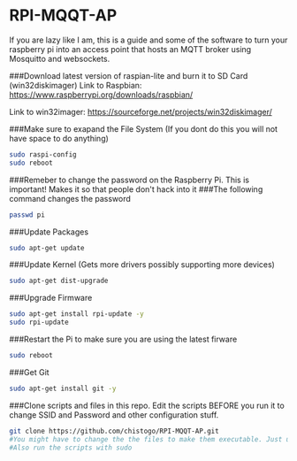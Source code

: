 # RPI-MQQT-AP
If you are lazy like I am, this is a guide and some of the software to turn your raspberry pi into an access point that hosts an MQTT broker using Mosquitto and websockets. 



###Download latest version of raspian-lite and burn it to SD Card (win32diskimager)
Link to Raspbian: https://www.raspberrypi.org/downloads/raspbian/

Link to win32imager: https://sourceforge.net/projects/win32diskimager/



###Make sure to exapand the File System (If you dont do this you will not have space to do anything)
```bash
sudo raspi-config 
sudo reboot
```
###Remeber to change the password on the Raspberry Pi. This is important! Makes it so that people don't hack into it
###The following command changes the password
```bash
passwd pi
```

###Update Packages
```bash
sudo apt-get update
```
###Update Kernel (Gets more drivers possibly supporting more devices)
```bash
sudo apt-get dist-upgrade
```

###Upgrade Firmware
```bash
sudo apt-get install rpi-update -y
sudo rpi-update
```

###Restart the Pi to make sure you are using the latest firware
```bash
sudo reboot 
```

###Get Git
```bash
sudo apt-get install git -y
```

###Clone scripts and files in this repo. Edit the scripts BEFORE you run it to change SSID and Password and other configuration stuff.
```bash
git clone https://github.com/chistogo/RPI-MQQT-AP.git
#You might have to change the the files to make them executable. Just use chmod +x FILE_NAME_HERE.sh
#Also run the scripts with sudo
```
